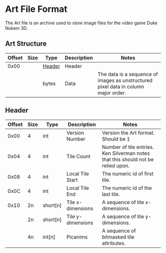 # Art File Format
The Art file is an archive used to store image files for the video game Duke Nukem 3D.

## Art Structure
| Offset | Size | Type              | Description | Notes            |
|--------|------|-------------------|-------------|------------------|
| 0x00   |      | [Header](#header) | Header      |                  |
|        |      | bytes             | Data        | The data is a sequence of images as unstructured pixel data in column major order. |


## Header
| Offset | Size | Type     | Description           | Notes                                                   |
|--------|------|----------|-----------------------|---------------------------------------------------------|
| 0x00   | 4    | int      | Version Number        | Version the Art format. Should be 1                     |
| 0x04   | 4    | int      | Tile Count            | Number of tile entries. Ken Silverman notes that this should not be relied upon. |
| 0x08   | 4    | int      | Local Tile Start      | The numeric id of first tile.                           |
| 0x0C   | 4    | int      | Local Tile End        | The numeric id of the last tile.                        |
| 0x10   | 2n   | short[n] | Tile x-dimensions     | A sequence of tile x-dimensions.                        |
|        | 2n   | short[n] | Tile y-dimensions     | A sequence of tile y-dimensions.                        |
|        | 4n   | int[n]   | Picanims              | A sequence of bitmasked tile attributes.                |
